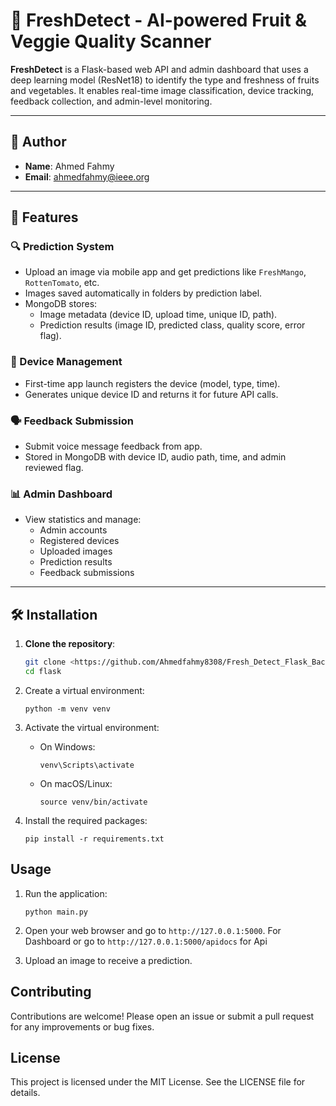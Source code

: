 # 🥬 FreshDetect - AI-powered Fruit & Veggie Quality Scanner

**FreshDetect** is a Flask-based web API and admin dashboard that uses a deep learning model (ResNet18) to identify the type and freshness of fruits and vegetables. It enables real-time image classification, device tracking, feedback collection, and admin-level monitoring.

---

## 📌 Author

- **Name**: Ahmed Fahmy  
- **Email**: [ahmedfahmy@ieee.org](mailto:ahmedfahmy@ieee.org)

---

## 🚀 Features

### 🔍 Prediction System
- Upload an image via mobile app and get predictions like `FreshMango`, `RottenTomato`, etc.
- Images saved automatically in folders by prediction label.
- MongoDB stores:
  - Image metadata (device ID, upload time, unique ID, path).
  - Prediction results (image ID, predicted class, quality score, error flag).

### 📱 Device Management
- First-time app launch registers the device (model, type, time).
- Generates unique device ID and returns it for future API calls.

### 🗣️ Feedback Submission
- Submit voice message feedback from app.
- Stored in MongoDB with device ID, audio path, time, and admin reviewed flag.

### 📊 Admin Dashboard
- View statistics and manage:
  - Admin accounts
  - Registered devices
  - Uploaded images
  - Prediction results
  - Feedback submissions

---

## 🛠️ Installation

1. **Clone the repository**:
   ```bash
   git clone <https://github.com/Ahmedfahmy8308/Fresh_Detect_Flask_BackEnd_With_Ai>
   cd flask

2. Create a virtual environment:

   ```
   python -m venv venv
   ```

3. Activate the virtual environment:

   - On Windows:
     ```
     venv\Scripts\activate
     ```
   - On macOS/Linux:
     ```
     source venv/bin/activate
     ```

4. Install the required packages:
   ```
   pip install -r requirements.txt
   ```

## Usage

1. Run the application:

   ```
   python main.py
   ```

2. Open your web browser and go to `http://127.0.0.1:5000`. For Dashboard
   or go to `http://127.0.0.1:5000/apidocs` for Api

3. Upload an image to receive a prediction.

## Contributing

Contributions are welcome! Please open an issue or submit a pull request for any improvements or bug fixes.

## License

This project is licensed under the MIT License. See the LICENSE file for details.
